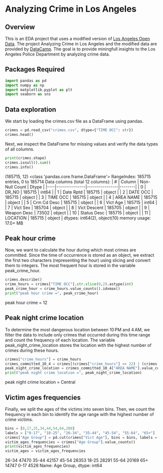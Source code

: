 # Analyzing Crime in Los Angeles

## Overview
This is an EDA project that uses a modified version of [Los Angeles Open Data](https://data.lacity.org/). The project Analyzing Crime in Los Angeles and the modified data are provided by [DataCamp](https://data.lacity.org/). The goal is to provide miningfull insights to the Los Angeles Police Department by analyzing crime data.

## Packages Required

```python
import pandas as pd
import numpy as np
import matplotlib.pyplot as plt
import seaborn as sns
```

## Data exploration
We start by loading the crimes.csv file as a DataFrame using pandas.

```python
crimes = pd.read_csv("crimes.csv", dtype={"TIME OCC": str})
crimes.head()
```


Next, we inspect the DataFrame for missing values and verify the data types of all columns.

```python
print(crimes.shape)
crimes.isnull().sum()
crimes.info()
```
(185715, 12)
<class 'pandas.core.frame.DataFrame'>
RangeIndex: 185715 entries, 0 to 185714
Data columns (total 12 columns):
| #  | Column        | Non-Null Count | Dtype  |
|----|---------------|----------------|--------|
| 0  | DR_NO         | 185715         | int64  |
| 1  | Date Rptd     | 185715         | object |
| 2  | DATE OCC      | 185715         | object |
| 3  | TIME OCC      | 185715         | object |
| 4  | AREA NAME     | 185715         | object |
| 5  | Crm Cd Desc   | 185715         | object |
| 6  | Vict Age      | 185715         | int64  |
| 7  | Vict Sex      | 185704         | object |
| 8  | Vict Descent  | 185705         | object |
| 9  | Weapon Desc   | 73502          | object |
| 10 | Status Desc   | 185715         | object |
| 11 | LOCATION      | 185715         | object |
dtypes: int64(2), object(10)
memory usage: 17.0+ MB

## Peak hour crime
Now, we want to calculate the hour during which most crimes are committed. Since the time of occurrence is stored as an object, we extract the first two characters (representing the hour) using slicing and convert them to integers. The most frequent hour is stored in the variable peak_crime_hour.

```python
crimes.describe()
crime_hours = crimes["TIME OCC"].str.slice(0,2).astype(int)
peak_crime_hour = crime_hours.value_counts().idxmax()
print("peak hour crime =", peak_crime_hour)
```
peak hour crime = 12

## Peak night crime location
To determine the most dangerous location between 10 PM and 4 AM, we filter the data to include only crimes that occurred during this time range and count the frequency of each location. The variable peak_night_crime_location stores the location with the highest number of crimes during these hours.

```python
crimes["crime_hours"] = crime_hours
crimes_committed_10_4 = crimes[(crimes["crime_hours"] >= 22) | (crimes["crime_hours"] < 4)]
peak_night_crime_location = crimes_committed_10_4["AREA NAME"].value_counts().idxmax()
print("peak night crime location =", peak_night_crime_location)
```
peak night crime location = Central

## Victim ages frequencies
Finally, we split the ages of the victims into seven bins. Then, we count the frequency in each bin to identify the age range with the highest number of crime victims.

```python
bins = [0,17,25,34,44,54,64,200]
labels = ["0-17", "18-25", "26-34", "35-44", "45-54", "55-64", "65+"]
crimes["Age Group"] = pd.cut(crimes["Vict Age"], bins = bins, labels = labels, right = True)
victim_ages_frequencies = crimes["Age Group"].value_counts()
print(victim_ages_frequencies)
victim_ages = victim_ages_frequencies
```
26-34    47470
35-44    42157
45-54    28353
18-25    28291
55-64    20169
65+      14747
0-17      4528
Name: Age Group, dtype: int64



